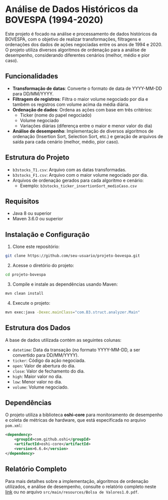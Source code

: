 # Análise de Dados Históricos da BOVESPA (1994-2020)

Este projeto é focado na análise e processamento de dados históricos da BOVESPA, com o objetivo de realizar transformações, filtragens e ordenações dos dados de ações negociadas entre os anos de 1994 e 2020. O projeto utiliza diversos algoritmos de ordenação para a análise de desempenho, considerando diferentes cenários (melhor, médio e pior caso).

## Funcionalidades

- **Transformação de datas**: Converte o formato de data de YYYY-MM-DD para DD/MM/YYYY.
- **Filtragem de registros**: Filtra o maior volume negociado por dia e também os registros com volume acima da média diária.
- **Ordenação de dados**: Ordena as ações com base em três critérios: 
  - Ticker (nome do papel negociado)
  - Volume negociado
  - Variações diárias (diferença entre o maior e menor valor do dia)
- **Análise de desempenho**: Implementação de diversos algoritmos de ordenação (Insertion Sort, Selection Sort, etc.) e geração de arquivos de saída para cada cenário (melhor, médio, pior caso).

## Estrutura do Projeto

- `b3stocks_T1.csv`: Arquivo com as datas transformadas.
- `b3stocks_F1.csv`: Arquivo com o maior volume negociado por dia.
- Arquivos de ordenação gerados para cada algoritmo e cenário:
  - Exemplo: `b3stocks_ticker_insertionSort_medioCaso.csv`

## Requisitos

- Java 8 ou superior
- Maven 3.6.0 ou superior

## Instalação e Configuração

1. Clone este repositório:

```bash
git clone https://github.com/seu-usuario/projeto-bovespa.git
```

2. Acesse o diretório do projeto:

```bash
cd projeto-bovespa
```

3. Compile e instale as dependências usando Maven:

```bash
mvn clean install
```

4. Execute o projeto:

```bash
mvn exec:java -Dexec.mainClass="com.B3.struct.analyzer.Main"
```

## Estrutura dos Dados

A base de dados utilizada contém as seguintes colunas:

- `datetime`: Data da transação (no formato YYYY-MM-DD, a ser convertido para DD/MM/YYYY).
- `ticker`: Código da ação negociada.
- `open`: Valor de abertura do dia.
- `close`: Valor de fechamento do dia.
- `high`: Maior valor no dia.
- `low`: Menor valor no dia.
- `volume`: Volume negociado.

## Dependências

O projeto utiliza a biblioteca **oshi-core** para monitoramento de desempenho e coleta de métricas de hardware, que está especificada no arquivo `pom.xml`:

```xml
<dependency>
    <groupId>com.github.oshi</groupId>
    <artifactId>oshi-core</artifactId>
    <version>6.6.4</version>
</dependency>
```

## Relatório Completo

Para mais detalhes sobre a implementação, algoritmos de ordenação utilizados, e análise de desempenho, consulte o relatório completo neste [link](https://github.com/TarcioDiniz/B3StructAnalyzer/blob/master/src/main/resources/Bolsa%20de%20Valores1.0.pdf) ou no arquivo `src/main/resources/Bolsa de Valores1.0.pdf`.
